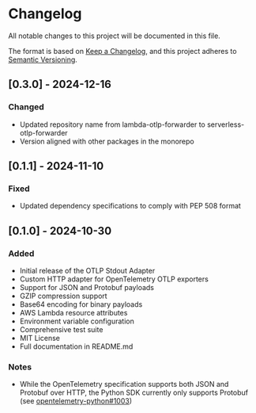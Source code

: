 # Changelog

All notable changes to this project will be documented in this file.

The format is based on [Keep a Changelog](https://keepachangelog.com/en/1.0.0/),
and this project adheres to [Semantic Versioning](https://semver.org/spec/v2.0.0.html).

## [0.3.0] - 2024-12-16

### Changed
- Updated repository name from lambda-otlp-forwarder to serverless-otlp-forwarder
- Version aligned with other packages in the monorepo

## [0.1.1] - 2024-11-10

### Fixed
- Updated dependency specifications to comply with PEP 508 format

## [0.1.0] - 2024-10-30

### Added
- Initial release of the OTLP Stdout Adapter
- Custom HTTP adapter for OpenTelemetry OTLP exporters
- Support for JSON and Protobuf payloads
- GZIP compression support
- Base64 encoding for binary payloads
- AWS Lambda resource attributes
- Environment variable configuration
- Comprehensive test suite
- MIT License
- Full documentation in README.md

### Notes
- While the OpenTelemetry specification supports both JSON and Protobuf over HTTP, the Python SDK currently only supports Protobuf (see [opentelemetry-python#1003](https://github.com/open-telemetry/opentelemetry-python/issues/1003)) 